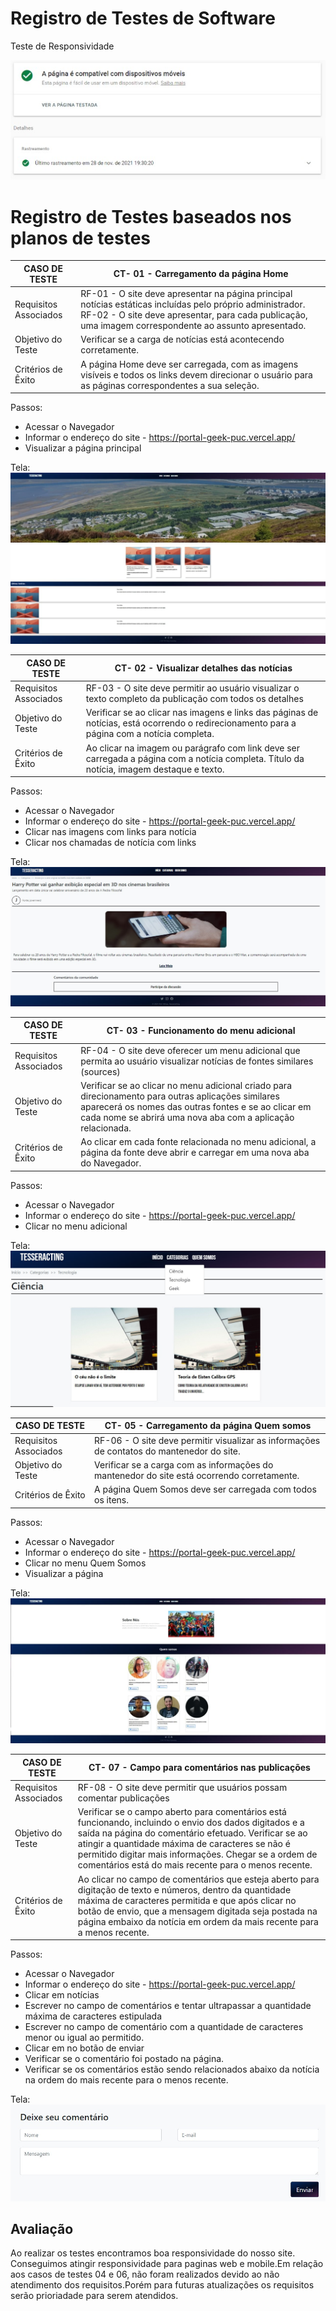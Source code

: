 # Registro de Testes de Software

Teste de Responsividade

![Teste de responsividade](img/teste_dispo.jpg)

# Registro de Testes baseados nos planos de testes

| CASO DE TESTE         | CT- 01 - Carregamento da página Home                                                                                                                                                                                |
| --------------------- | ------------------------------------------------------------------------------------------------------------------------------------------------------------------------------------------------------------------- |
| Requisitos Associados | RF-01 - O site deve apresentar na página principal notícias estáticas incluídas pelo próprio administrador. RF-02 - O site deve apresentar, para cada publicação, uma imagem correspondente ao assunto apresentado. |
| Objetivo do Teste     | Verificar se a carga de notícias está acontecendo corretamente.                                                                                                                                                     |
| Critérios de Êxito    | A página Home deve ser carregada, com as imagens visíveis e todos os links devem direcionar o usuário para as páginas correspondentes a sua seleção.                                                                |

Passos:

- Acessar o Navegador
- Informar o endereço do site - https://portal-geek-puc.vercel.app/
- Visualizar a página principal

Tela:
![Teste de responsividade](img/ct-01.jpg)

| CASO DE TESTE         | CT- 02 - Visualizar detalhes das notícias                                                                                                   |
| --------------------- | ------------------------------------------------------------------------------------------------------------------------------------------- |
| Requisitos Associados | RF-03 - O site deve permitir ao usuário visualizar o texto completo da publicação com todos os detalhes                                     |
| Objetivo do Teste     | Verificar se ao clicar nas imagens e links das páginas de notícias, está ocorrendo o redirecionamento para a página com a notícia completa. |
| Critérios de Êxito    | Ao clicar na imagem ou parágrafo com link deve ser carregada a página com a notícia completa. Título da notícia, imagem destaque e texto.   |

Passos:

- Acessar o Navegador
- Informar o endereço do site - https://portal-geek-puc.vercel.app/
- Clicar nas imagens com links para notícia
- Clicar nos chamadas de notícia com links

Tela:
![Teste de responsividade](img/ct-02.jpg)

| CASO DE TESTE         | CT- 03 - Funcionamento do menu adicional                                                                                                                                                                                  |
| --------------------- | ------------------------------------------------------------------------------------------------------------------------------------------------------------------------------------------------------------------------- |
| Requisitos Associados | RF-04 - O site deve oferecer um menu adicional que permita ao usuário visualizar notícias de fontes similares (sources)                                                                                                   |
| Objetivo do Teste     | Verificar se ao clicar no menu adicional criado para direcionamento para outras aplicações similares aparecerá os nomes das outras fontes e se ao clicar em cada nome se abrirá uma nova aba com a aplicação relacionada. |
| Critérios de Êxito    | Ao clicar em cada fonte relacionada no menu adicional, a página da fonte deve abrir e carregar em uma nova aba do Navegador.                                                                                              |

Passos:

- Acessar o Navegador
- Informar o endereço do site - https://portal-geek-puc.vercel.app/
- Clicar no menu adicional

Tela:
![Teste de responsividade](img/ct-03.jpg)

| CASO DE TESTE         | CT- 05 - Carregamento da página Quem somos                                                 |
| --------------------- | ------------------------------------------------------------------------------------------ |
| Requisitos Associados | RF-06 - O site deve permitir visualizar as informações de contatos do mantenedor do site.  |
| Objetivo do Teste     | Verificar se a carga com as informações do mantenedor do site está ocorrendo corretamente. |
| Critérios de Êxito    | A página Quem Somos deve ser carregada com todos os itens.                                 |

Passos:

- Acessar o Navegador
- Informar o endereço do site - https://portal-geek-puc.vercel.app/
- Clicar no menu Quem Somos
- Visualizar a página

Tela:
![Teste de responsividade](img/ct-05.jpg)

| CASO DE TESTE         | CT- 07 - Campo para comentários nas publicações                                                                                                                                                                                                                                                                                     |
| --------------------- | ----------------------------------------------------------------------------------------------------------------------------------------------------------------------------------------------------------------------------------------------------------------------------------------------------------------------------------- |
| Requisitos Associados | RF-08 - O site deve permitir que usuários possam comentar publicações                                                                                                                                                                                                                                                               |
| Objetivo do Teste     | Verificar se o campo aberto para comentários está funcionando, incluindo o envio dos dados digitados e a saída na página do comentário efetuado. Verificar se ao atingir a quantidade máxima de caracteres se não é permitido digitar mais informações. Chegar se a ordem de comentários está do mais recente para o menos recente. |
| Critérios de Êxito    | Ao clicar no campo de comentários que esteja aberto para digitação de texto e números, dentro da quantidade máxima de caracteres permitida e que após clicar no botão de envio, que a mensagem digitada seja postada na página embaixo da notícia em ordem da mais recente para a menos recente.                                    |

Passos:

- Acessar o Navegador
- Informar o endereço do site - https://portal-geek-puc.vercel.app/
- Clicar em notícias
- Escrever no campo de comentários e tentar ultrapassar a quantidade máxima de caracteres estipulada
- Escrever no campo de comentário com a quantidade de caracteres menor ou igual ao permitido.
- Clicar em no botão de enviar
- Verificar se o comentário foi postado na página.
- Verificar se os comentários estão sendo relacionados abaixo da notícia na ordem do mais recente para o menos recente.

Tela:
![Teste de responsividade](img/ct-07.jpg)

## Avaliação

Ao realizar os testes encontramos boa responsividade do nosso site. Conseguimos atingir responsividade para paginas web e mobile.Em relação aos casos de testes 04 e 06, não foram realizados devido ao não atendimento dos requisitos.Porém para futuras atualizações os requisitos serão prioriadade para serem atendidos.
